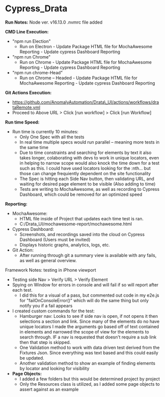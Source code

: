 # Cypress_Drata
**Run Notes:**
Node ver. v16.13.0
.nvmrc file added


**CMD Line Execution:**

- "npm run Election"
  - Run on Electron - Update Package HTML file for MochaAwesome Reporting - Update cypress Dashboard Reporting
- "npm run Chrome"
  - Run on Chrome - Update Package HTML file for MochaAwesome Reporting - Update cypress Dashboard Reporting
- "npm run chrome-Head"
  - Run on Chrome – Headed - Update Package HTML file for MochaAwesome Reporting - Update cypress Dashboard Reporting

**Git Actions Execution:**

- https://github.com/AnomalyAutomation/Drata\_UI/actions/workflows/drataRemote.yml
- Proceed to Above URL \> Click [run workflow] \> Click [run Workflow]

**Run time Speed:**

- Run time is currently 10 minutes:
  - Only One Spec with all the tests
  - In real time multiple specs would run parallel – meaning more tests in the same time
  - Due to time constraints and searching for elements by text it also takes longer, colaborating with devs to work in unique locators, even in helping to narrow scope would also knock the time down for a test such as this.  I could have used locators looking for the :nth... but those can change frequiently dependent on the site functionality
  - The Spec is hitting each Side Nav button, then validating URL, and waiting for desired page element to be visible (Also adding to time)
  - Tests are writing to MochaAwesome, as well as recording to Cypress Dashboard, which could be removed for an optimized speed

**Reporting:**

- MochaAwesome:
  - HTML file inside of Project that updates each time test is ran.
  - C:/Drata\_UI/mochawesome-report/mochawesome.html
- Cypress Dashboard:
  - Screenshots, and recordings saved into the cloud on Cypress Dashboard (Users must be invited)
  - Displays historic graphs, analytics, logs, etc.
- Git Action:
  - After running through git a summary view is available with any fails, as well as general overview.

Framework Notes: testing in iPhone viewport

- Testing side Nav \> Verify URL \> Verify Element
- Spying on Window for errors in console and will fail if so will report after each test.
  - I did this for a visual of a pass, but commented out code in my e2e.js for "failOnConsoleError()" which will do the same thing but only notify you if a fail appears
- I created custom commands for the test:
  - Hamburger nav: Looks to see if side nav is open, if not opens it then selections a section and link. Since many of the elements do no have unique locators I made the arguments go based off of text contained in elements and narrowed the scope of view for the elements to search through. IF a nav is requested that doesn't require a sub link then that step is skipped.
  - One Validation method to work with data driven test derived from the Fixtures Json. Since everything was text based and this could easily be updated.
  - Another validation method to show an example of finding elements by locator and looking for visibility
- **Page Objects:**
  - I added a few folders but this would be determined project by project
  - Only the Resources class is utilized, as I added some page objects to assert against as an example
